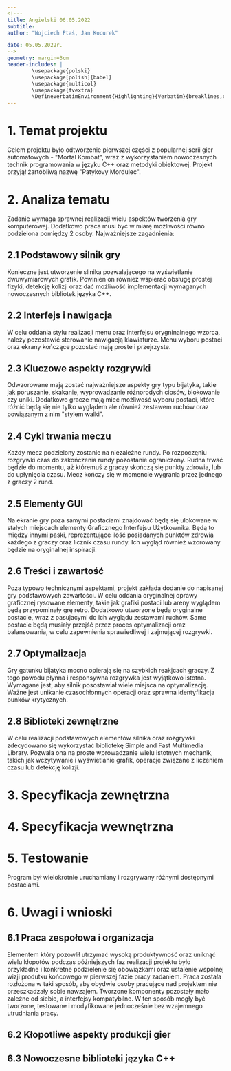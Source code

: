 ```yaml
---
<!---
title: Angielski 06.05.2022
subtitle: 
author: "Wojciech Ptaś, Jan Kocurek"

date: 05.05.2022r.
-->
geometry: margin=3cm
header-includes: |
        \usepackage{polski}
        \usepackage[polish]{babel}
        \usepackage{multicol}
        \usepackage{fvextra}
        \DefineVerbatimEnvironment{Highlighting}{Verbatim}{breaklines,commandchars=\\\{\}}
---
```

# 1. Temat projektu

Celem projektu było odtworzenie pierwszej części z popularnej serii gier automatowych - "Mortal Kombat", wraz z wykorzystaniem nowoczesnych technik programowania w języku C++ oraz metodyki obiektowej. Projekt przyjął żartobliwą nazwę "Patykovy Mordulec".

# 2. Analiza tematu

Zadanie wymaga sprawnej realizacji wielu aspektów tworzenia gry komputerowej. Dodatkowo praca musi być w miarę możliwości równo podzielona pomiędzy 2 osoby. Najważniejsze zagadnienia:

## 2.1 Podstawowy silnik gry

Konieczne jest utworzenie slinika pozwalającego na wyświetlanie dwuwymiarowych grafik. Powinien on również wspierać obsługę prostej fizyki, detekcję kolizji oraz dać możliwość implementacji wymaganych nowoczesnych bibliotek języka C++.

## 2.2 Interfejs i nawigacja

W celu oddania stylu realizacji menu oraz interfejsu orygninalnego wzorca, należy pozostawić sterowanie nawigacją klawiaturze. Menu wyboru postaci oraz ekrany kończące pozostać mają proste i przejrzyste.

## 2.3 Kluczowe aspekty rozgrywki

Odwzorowane mają zostać najważniejsze aspekty gry typu bijatyka, takie jak poruszanie, skakanie, wyprowadzanie różnorodych ciosów, blokowanie czy uniki. Dodatkowo gracze mają mieć możliwość wyboru postaci, które różnić będą się nie tylko wyglądem ale również zestawem ruchów oraz powiązanym z nim "stylem walki".

## 2.4 Cykl trwania meczu

Każdy mecz podzielony zostanie na niezależne rundy. Po rozpoczęniu rozgrywki czas do zakończenia rundy pozostanie ograniczony. Rudna trwać będzie do momentu, aż któremuś z graczy skończą się punkty zdrowia, lub do upłynięcia czasu. Mecz kończy się w momencie wygrania przez jednego z graczy 2 rund. 

## 2.5 Elementy GUI

Na ekranie gry poza samymi postaciami znajdować będą się ulokowane w stałych miejscach elementy Graficznego Interfejsu Użytkownika. Będą to między innymi paski, reprezentujące ilość posiadanych punktów zdrowia każdego z graczy oraz licznik czasu rundy. Ich wygląd również wzorowany będzie na oryginalnej inspiracji.

## 2.6 Treści i zawartość

Poza typowo technicznymi aspektami, projekt zakłada dodanie do napisanej gry podstawowych zawartości. W celu oddania oryginalnej oprawy graficznej rysowane elementy, takie jak grafiki postaci lub areny wyglądem będą przypominały grę retro. Dodatkowo utworzone będą oryginalne postacie, wraz z pasujacymi do ich wyglądu zestawami ruchów. Same postacie będą musiały przejść przez proces optymalizacji oraz balansowania, w celu zapewnienia sprawiedliwej i zajmującej rozgrywki.

## 2.7 Optymalizacja

Gry gatunku bijatyka mocno opierają się na szybkich reakjcach graczy. Z tego powodu płynna i responsywna rozgrywka jest wyjątkowo istotna. Wymagane jest, aby silnik posostawiał wiele miejsca na optymalizację. Ważne jest unikanie czasochłonnych operacji oraz sprawna identyfikacja punków krytycznych.  

## 2.8 Biblioteki zewnętrzne

W celu realizacji podstawowych elementów silnika oraz rozgrywki zdecydowano się wykorzystać bibliotekę Simple and Fast Multimedia Library. Pozwala ona na proste wprowadzanie wielu istotnych mechanik, takich jak wczytywanie i wyświetlanie grafik, operacje związane z liczeniem czasu lub detekcję kolizji.


# 3. Specyfikacja zewnętrzna

# 4. Specyfikacja wewnętrzna

# 5. Testowanie
 Program był wielokrotnie uruchamiany i rozgrywany różnymi dostępnymi postaciami.
# 6. Uwagi i wnioski

## 6.1 Praca zespołowa i organizacja
Elementem który pozowlił utrzymać wysoką produktywność oraz uniknąć wielu kłopotów podczas późniejszych faz realizacji projektu było przykładne i konkretne podzielenie się obowiązkami oraz ustalenie wspólnej wizji produtku końcowego w pierwszej fazie pracy zadaniem. Praca została rozłożona w taki sposób, aby obydwie osoby pracujące nad projektem nie przeszkadzały sobie nawzajem. Tworzone komponenty pozostały mało zależne od siebie, a interfejsy kompatybilne. W ten sposób mogły być tworzone, testowane i modyfikowane jednocześnie bez wzajemnego utrudniania pracy.

## 6.2 Kłopotliwe aspekty produkcji gier

## 6.3 Nowoczesne biblioteki języka C++
